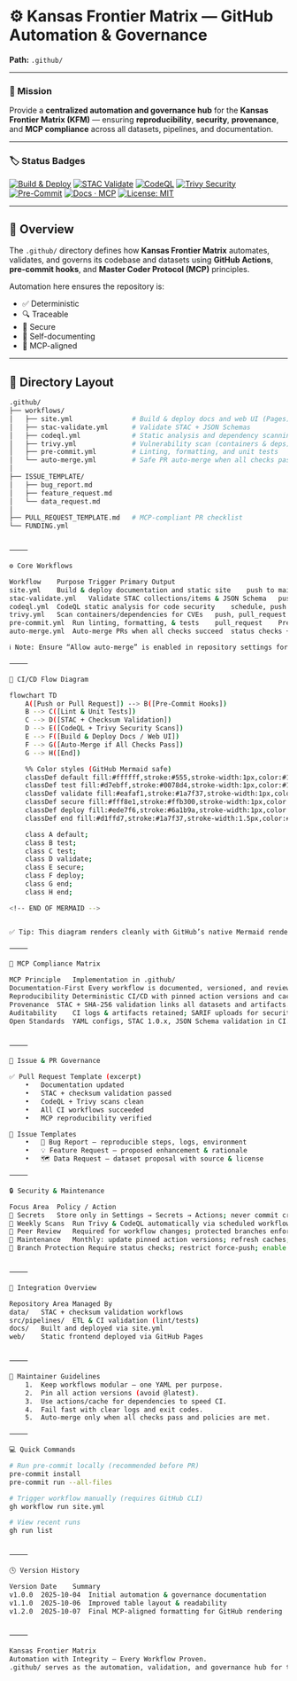 # ⚙️ Kansas Frontier Matrix — GitHub Automation & Governance
**Path:** `.github/`

---

### 🎯 Mission
Provide a **centralized automation and governance hub** for the **Kansas Frontier Matrix (KFM)** — ensuring **reproducibility**, **security**, **provenance**, and **MCP compliance** across all datasets, pipelines, and documentation.

---

### 🏷️ Status Badges

[![Build & Deploy](https://github.com/bartytime4life/Kansas-Frontier-Matrix/actions/workflows/site.yml/badge.svg)](https://github.com/bartytime4life/Kansas-Frontier-Matrix/actions/workflows/site.yml)
[![STAC Validate](https://github.com/bartytime4life/Kansas-Frontier-Matrix/actions/workflows/stac-validate.yml/badge.svg)](https://github.com/bartytime4life/Kansas-Frontier-Matrix/actions/workflows/stac-validate.yml)
[![CodeQL](https://github.com/bartytime4life/Kansas-Frontier-Matrix/actions/workflows/codeql.yml/badge.svg)](https://github.com/bartytime4life/Kansas-Frontier-Matrix/actions/workflows/codeql.yml)
[![Trivy Security](https://github.com/bartytime4life/Kansas-Frontier-Matrix/actions/workflows/trivy.yml/badge.svg)](https://github.com/bartytime4life/Kansas-Frontier-Matrix/actions/workflows/trivy.yml)
[![Pre-Commit](https://img.shields.io/badge/pre--commit-enabled-brightgreen.svg)](https://pre-commit.com/)
[![Docs · MCP](https://img.shields.io/badge/Docs-MCP-blue.svg)](../docs/)
[![License: MIT](https://img.shields.io/badge/License-MIT-green.svg)](../LICENSE)

---

## 🧠 Overview
The `.github/` directory defines how **Kansas Frontier Matrix** automates, validates, and governs its codebase and datasets using **GitHub Actions**, **pre-commit hooks**, and **Master Coder Protocol (MCP)** principles.

Automation here ensures the repository is:

- ✅ Deterministic  
- 🔍 Traceable  
- 🔐 Secure  
- 🧾 Self-documenting  
- 🧮 MCP-aligned  

---

## 🧱 Directory Layout

```bash
.github/
├── workflows/
│   ├── site.yml               # Build & deploy docs and web UI (Pages)
│   ├── stac-validate.yml      # Validate STAC + JSON Schemas
│   ├── codeql.yml             # Static analysis and dependency scanning
│   ├── trivy.yml              # Vulnerability scan (containers & deps)
│   ├── pre-commit.yml         # Linting, formatting, and unit tests
│   └── auto-merge.yml         # Safe PR auto-merge when all checks pass
│
├── ISSUE_TEMPLATE/
│   ├── bug_report.md
│   ├── feature_request.md
│   └── data_request.md
│
├── PULL_REQUEST_TEMPLATE.md   # MCP-compliant PR checklist
└── FUNDING.yml


⸻

⚙️ Core Workflows

Workflow	Purpose	Trigger	Primary Output
site.yml	Build & deploy documentation and static site	push to main	_site/ (GitHub Pages)
stac-validate.yml	Validate STAC collections/items & JSON Schema	push, pull_request	stac-report.json
codeql.yml	CodeQL static analysis for code security	schedule, push	CodeQL dashboard
trivy.yml	Scan containers/dependencies for CVEs	push, pull_request	Trivy SARIF report
pre-commit.yml	Run linting, formatting, & tests	pull_request	Pre-commit report
auto-merge.yml	Auto-merge PRs when all checks succeed	status checks + (optional) label	Merged PR

ℹ️ Note: Ensure “Allow auto-merge” is enabled in repository settings for auto-merge.yml to operate.

⸻

🧩 CI/CD Flow Diagram

flowchart TD
    A([Push or Pull Request]) --> B([Pre-Commit Hooks])
    B --> C([Lint & Unit Tests])
    C --> D([STAC + Checksum Validation])
    D --> E([CodeQL + Trivy Security Scans])
    E --> F([Build & Deploy Docs / Web UI])
    F --> G([Auto-Merge if All Checks Pass])
    G --> H([End])

    %% Color styles (GitHub Mermaid safe)
    classDef default fill:#ffffff,stroke:#555,stroke-width:1px,color:#111;
    classDef test fill:#d7ebff,stroke:#0078d4,stroke-width:1px,color:#111;
    classDef validate fill:#eafaf1,stroke:#1a7f37,stroke-width:1px,color:#111;
    classDef secure fill:#fff8e1,stroke:#ffb300,stroke-width:1px,color:#111;
    classDef deploy fill:#ede7f6,stroke:#6a1b9a,stroke-width:1px,color:#111;
    classDef end fill:#d1ffd7,stroke:#1a7f37,stroke-width:1.5px,color:#111;

    class A default;
    class B test;
    class C test;
    class D validate;
    class E secure;
    class F deploy;
    class G end;
    class H end;

<!-- END OF MERMAID -->


✅ Tip: This diagram renders cleanly with GitHub’s native Mermaid renderer.

⸻

🧮 MCP Compliance Matrix

MCP Principle	Implementation in .github/
Documentation‑First	Every workflow is documented, versioned, and reviewed in PRs.
Reproducibility	Deterministic CI/CD with pinned action versions and caches.
Provenance	STAC + SHA‑256 validation links all datasets and artifacts.
Auditability	CI logs & artifacts retained; SARIF uploads for security scans.
Open Standards	YAML configs, STAC 1.0.x, JSON Schema validation in CI.


⸻

🧾 Issue & PR Governance

✅ Pull Request Template (excerpt)
	•	Documentation updated
	•	STAC + checksum validation passed
	•	CodeQL + Trivy scans clean
	•	All CI workflows succeeded
	•	MCP reproducibility verified

🧩 Issue Templates
	•	🐞 Bug Report — reproducible steps, logs, environment
	•	💡 Feature Request — proposed enhancement & rationale
	•	🗺️ Data Request — dataset proposal with source & license

⸻

🔒 Security & Maintenance

Focus Area	Policy / Action
🔑 Secrets	Store only in Settings → Secrets → Actions; never commit credentials.
🧩 Weekly Scans	Run Trivy & CodeQL automatically via scheduled workflows.
🧰 Peer Review	Required for workflow changes; protected branches enforce review + CI pass.
🧼 Maintenance	Monthly: update pinned action versions; refresh caches; rotate tokens.
🧱 Branch Protection	Require status checks; restrict force‑push; enable signed commits if applicable.


⸻

🧱 Integration Overview

Repository Area	Managed By
data/	STAC + checksum validation workflows
src/pipelines/	ETL & CI validation (lint/tests)
docs/	Built and deployed via site.yml
web/	Static frontend deployed via GitHub Pages


⸻

🧭 Maintainer Guidelines
	1.	Keep workflows modular — one YAML per purpose.
	2.	Pin all action versions (avoid @latest).
	3.	Use actions/cache for dependencies to speed CI.
	4.	Fail fast with clear logs and exit codes.
	5.	Auto‑merge only when all checks pass and policies are met.

⸻

💻 Quick Commands

# Run pre-commit locally (recommended before PR)
pre-commit install
pre-commit run --all-files

# Trigger workflow manually (requires GitHub CLI)
gh workflow run site.yml

# View recent runs
gh run list


⸻

🕓 Version History

Version	Date	Summary
v1.0.0	2025-10-04	Initial automation & governance documentation
v1.1.0	2025-10-06	Improved table layout & readability
v1.2.0	2025-10-07	Final MCP‑aligned formatting for GitHub rendering


⸻

Kansas Frontier Matrix
Automation with Integrity — Every Workflow Proven.
.github/ serves as the automation, validation, and governance hub for the KFM Knowledge Infrastructure.

